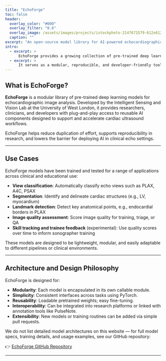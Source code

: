 ```yaml
---
title: "EchoForge"
toc: false
header:
  overlay_color: "#000"
  overlay_filter: "0.6"
  overlay_image: /assets/images/projects/istockphoto-2147671579-612x612.jpg
  caption: ""
excerpt: "An open-source model library for AI-powered echocardiographic image analysis, built to accelerate, standardise, and scale cardiac ultrasound research and practice."
intro: 
  - excerpt: >
      EchoForge provides a growing collection of pre-trained deep learning models for key echocardiography tasks—view classification, segmentation, keypoint detection, and image quality assessment.
  - excerpt: >
      It serves as a modular, reproducible, and developer-friendly toolkit for clinical researchers, educators, and engineers working at the intersection of AI and cardiac imaging.
---
```


## What is EchoForge?

**EchoForge** is a modular library of pre-trained deep learning models for echocardiographic image analysis. Developed by the Intelligent Sensing and Vision Lab at the University of West London, it provides researchers, clinicians, and developers with plug-and-play access to reusable AI components designed to support and accelerate cardiac ultrasound workflows.

EchoForge helps reduce duplication of effort, supports reproducibility in research, and lowers the barrier for deploying AI in clinical echo settings.

---

## Use Cases

EchoForge models have been trained and tested for a range of applications across clinical and educational use:

- **View classification**: Automatically classify echo views such as PLAX, A4C, PSAX
- **Segmentation**: Identify and delineate cardiac structures (e.g., LV, myocardium)
- **Landmark detection**: Detect key anatomical points, e.g., endocardial borders in PLAX
- **Image quality assessment**: Score image quality for training, triage, or QA
- **Skill tracking and trainee feedback** (experimental): Use quality scores over time to inform sonographer training

These models are designed to be lightweight, modular, and easily adaptable to different pipelines or clinical environments.

---

## Architecture and Design Philosophy

EchoForge is designed for:

- **Modularity**: Each model is encapsulated in its own callable module.
- **Simplicity**: Consistent interfaces across tasks using PyTorch.
- **Reusability**: Loadable pretrained weights; easy fine-tuning.
- **Interoperability**: Can be integrated into research platforms or linked with annotation tools like PulseNote.
- **Extensibility**: New models or training routines can be added via simple pull requests.

We do not list detailed model architectures on this website — for full model specs, training details, and usage examples, see our GitHub repository:

👉 [EchoForge GitHub Repository](https://github.com/intsav/EchoForge)

---
